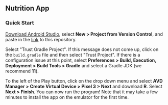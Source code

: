 ## Nutrition App

### Quick Start

[Download Android Studio](https://developer.android.com/studio?gclid=CjwKCAiAwKyNBhBfEiwA_mrUMm1JQZmVNJBXUd3SyafzOEVHakAipzbjQUvu08Bis4KHgWel9Nlf1hoCsuIQAvD_BwE&gclsrc=aw.ds), select **New > Project from Version Control**, and paste in the [link](https://github.com/CSC207-UofT/course-project-group-048.git) to this repository.

Select "Trust Gradle Project". If this message does not come up, click on the ``build.gradle`` file and then select "Trust Project". If there is a configuration issue at this point, select **Preferences > Build, Execution, Deployment > Build Tools > Gradle** and select a Gradle JDK (we recommend **11**).

To the left of the Play button, click on the drop down menu and select **AVD Manager > Create Virtual Device > Pixel 3 > Next** and download **R**. Select **Next > Finish**. You can now run the program! Note that it may take a few minutes to install the app on the emulator for the first time.
